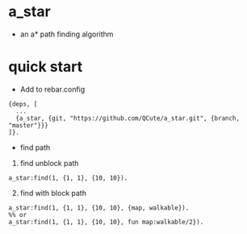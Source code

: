 # a_star
* an a* path finding algorithm

# quick start
* Add to rebar.config
```
{deps, [
  ...
  {a_star, {git, "https://github.com/QCute/a_star.git", {branch, "master"}}}
]}.
```

* find path
1. find unblock path

```
a_star:find(1, {1, 1}, {10, 10}).
```

2. find with block path

```
a_star:find(1, {1, 1}, {10, 10}, {map, walkable}).
%% or
a_star:find(1, {1, 1}, {10, 10}, fun map:walkable/2}).
```
